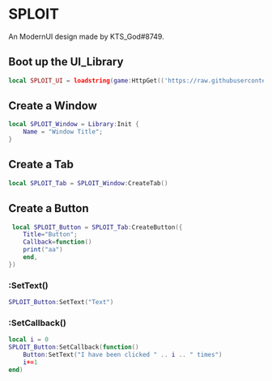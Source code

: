 # SPLOIT
An ModernUI design made by KTS_God#8749.
## Boot up the UI_Library 

```lua
local SPLOIT_UI = loadstring(game:HttpGet(('https://raw.githubusercontent.com/KTSGod/SPLOIT/main/source.lua')))()
```
## Create a Window

```lua
local SPLOIT_Window = Library:Init {
	Name = "Window Title";
}
```

## Create a Tab

```lua
local SPLOIT_Tab = SPLOIT_Window:CreateTab()
```

## Create a Button

```lua
 local SPLOIT_Button = SPLOIT_Tab:CreateButton({
	Title="Button";
	Callback=function()
	print("aa")
	end,
})
```
### :SetText()

```lua
SPLOIT_Button:SetText("Text")
```
### :SetCallback()

```lua
local i = 0
SPLOIT_Button:SetCallback(function()
	Button:SetText("I have been clicked " .. i .. " times")
	i+=1
end)
```


